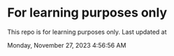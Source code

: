 # For learning purposes only
This repo is for learning purposes only.
Last updated at

Monday, November 27, 2023 4:56:56 AM

